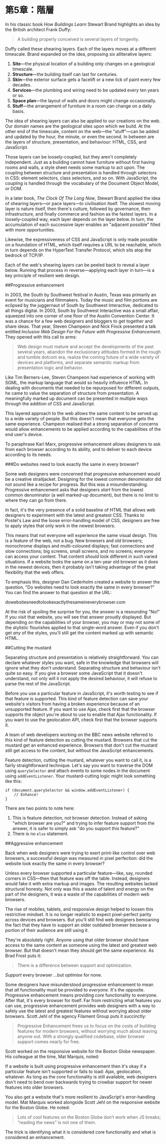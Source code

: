 # 第5章：階層

In his classic book _How Buildings Learn_ Stewart Brand highlights an idea by the British architect Frank Duffy:

> A building properly conceived is several layers of longevity.

Duffy called these shearing layers. Each of the layers moves at a different timescale. Brand expanded on the idea, proposing six alliterative layers:

1. **Site**—the physical location of a building only changes on a geological timescale.
2. **Structure**—the building itself can last for centuries.
3. **Skin**—the exterior surface gets a facelift or a new lick of paint every few decades.
4. **Services**—the plumbing and wiring need to be updated every ten years or so.
5. **Space plan**—the layout of walls and doors might change occasionally.
6. **Stuff**—the arrangement of furniture in a room can change on a daily basis.

The idea of shearing layers can also be applied to our creations on the web. Our domain names are the geological sites upon which we build. At the other end of the timescale, content on the web—the "stuff"—can be added and updated by the hour, the minute, or even the second. In between are the layers of structure, presentation, and behaviour: HTML, CSS, and JavaScript.

Those layers can be loosely-coupled, but they aren't completely independent. Just as a building cannot have furniture without first having rooms and walls, a style sheet needs some markup to act upon. The coupling between structure and presentation is handled through selectors in CSS: element selectors, class selectors, and so on. With JavaScript, the coupling is handled through the vocabulary of the Document Object Model, or DOM.

In a later book, _The Clock Of The Long Now_, Stewart Brand applied the idea of shearing layers—or pace layers—to civilisation itself. The slowest moving layer is nature itself, then there's culture, followed by governance, then infrastructure, and finally commerce and fashion as the fastest layers. In a loosely-coupled way, each layer depends on the layer below. In turn, the accumulation of each successive layer enables an "adjacent possible" filled with more opportunities.

Likewise, the expressiveness of CSS and JavaScript is only made possible on a foundation of HTML, which itself requires a URL to be reachable, which in turn depends on the HyperText Transfer Protocol, which sits atop the bedrock of TCP/IP.

Each of the web's shearing layers can be peeled back to reveal a layer below. Running that process in reverse—applying each layer in turn—is a key principle of resilient web design.

##Progressive enhancement

In 2003, the South by Southwest festival in Austin, Texas was primarily an event for musicians and filmmakers. Today the music and film portions are eclipsed by the juggernaut of South by Southwest Interactive, dedicated to all things digital. In 2003, South by Southwest Interactive was a small affair, squeezed into one corner of one floor of the Austin Convention Center. It was a chance for a few web designers and bloggers to get together and share ideas. That year, Steven Champeon and Nick Finck presented a talk entitled _Inclusive Web Design For the Future with Progressive Enhancement_. They opened with this call to arms:

> Web design must mature and accept the developments of the past several years, abandon the exclusionary attitudes formed in the rough and tumble dotcom era, realize the coming future of a wide variety of devices and platforms, and separate semantic markup from presentation logic and behavior.

Like Tim Berners-Lee, Steven Champeon had experience of working with SGML, the markup language that would so heavily influence HTML. In dealing with documents that needed to be repurposed for different outputs, he came to value the separation of structure from presentation. A meaningfully marked up document can be presented in multiple ways through the addition of CSS and JavaScript.

This layered approach to the web allows the same content to be served up to a wide variety of people. But this doesn't mean that everyone gets the same experience. Champeon realised that a strong separation of concerns would allow enhancements to be applied according to the capabilities of the end user's device.

To paraphrase Karl Marx, progressive enhancement allows designers to ask from each browser according to its ability, and to deliver to each device according to its needs.

###Do websites need to look exactly the same in every browser?

Some web designers were concerned that progressive enhancement would be a creative straitjacket. Designing for the lowest common denominator did not sound like a recipe for progress. But this was a misunderstanding. Progressive enhancement asks that designers *start* from the lowest common denominator (a well marked-up document), but there is no limit to where they can go from there.

In fact, it's the very presence of a solid baseline of HTML that allows web designers to experiment with the latest and greatest CSS. Thanks to Postel's Law and the loose error-handling model of CSS, designers are free to apply styles that only work in the newest browsers.

This means that not everyone will experience the same visual design. This is a feature of the web, not a bug. New browsers and old browsers; monochrome displays and multi-coloured displays; fast connections and slow connections; big screens, small screens, and no screens; everyone can access your content. That content *should* look different in such varied situations. If a website looks the same on a ten-year old browser as it does in the newest devices, then it probably isn't taking advantage of the great flexibility that the web offers.

To emphasis this, designer Dan Cederholm created a website to answer the question, "Do websites need to look exactly the same in every browser?" You can find the answer to that question at the URL:

dowebsitesneedtolookexactlythesameineverybrowser.com

At the risk of spoiling the surprise for you, the answer is a resounding "No!" If you visit that website, you will see that answer proudly displayed. But depending on the capabilities of your browser, you may or may not some of the stylistic flourishes applied to that single-word answer. Even if you don't get *any* of the styles, you'll still get the content marked up with semantic HTML.

##Cutting the mustard

Separating structure and presentation is relatively straightforward. You can declare whatever styles you want, safe in the knowledge that browsers will ignore what they don't understand. Separating structure and behaviour isn't quite so easy. If you give a browser some JavaScript that it doesn't understand, not only will it not apply the desired behaviour, it will refuse to parse the rest of the JavaScript.

Before you use a particular feature in JavaScript, it's worth testing to see if that feature is supported. This kind of feature detection can save your website's visitors from having a broken experience because of an unsupported feature. If you want to use Ajax, check first that the browser supports the object you're about to use to enable that Ajax functionality. If you want to use the geolocation API, check first that the browser supports it.

A team of web developers working on the BBC news website referred to this kind of feature detection as cutting the mustard. Browsers that cut the mustard get an enhanced experience. Browsers that don't cut the mustard still get access to the content, but without the JavaScript enhancements.

Feature detection, cutting the mustard, whatever you want to call it, is a fairly straightforward technique. Let's say you want to traverse the DOM using <code>querySelector</code> and attach events to some nodes in the document using <code>addEventListener</code>. Your mustard-cutting logic might look something like this:

	if (document.querySelector && window.addEventListener) {
		// Enhance!
	}

There are two points to note here:

1. This is feature detection, not browser detection. Instead of asking "which browser are you?" and trying to infer feature support from the answer, it is safer to simply ask "do you support this feature?"
2. There is no <code>else</code> statement.

##Aggressive enhancement

Back when web designers were trying to exert print-like control over web browsers, a successful design was measured in pixel perfection: did the website look exactly the same in every browser?

Unless every browser supported a particular feature—like, say, rounded corners in CSS—then that feature was off the table. Instead, designers would fake it with extra markup and images. The resulting websites lacked structural honesty. Not only was this a waste of talent and energy on the part of the designers, it was a waste of the capabilities of modern web browsers.

The rise of mobiles, tablets, and responsive design helped to loosen this restrictive mindset. It is no longer realistic to expect pixel-perfect parity across devices and browsers. But you'll still find web designers bemoaning the fact that they have to support an older outdated browser because a portion of their audience are still using it.

They're absolutely right. Anyone using that older browser should have access to the same content as someone using the latest and greatest web browser. But that doesn't mean they should get the same experience. As Brad Frost puts it:

> There is a difference between support and optimization.

*Support* every browser ...but *optimise* for none.

Some designers have misunderstood progressive enhancement to mean that *all* functionality must be provided to *everyone*. It's the opposite. Progressive enhancement means providing *core* functionality to everyone. After that, it's every browser for itself. Far from restricting what features you can use, progressive enhancement provides web designers with a way to safely use the latest and greatest features without worrying about older browsers. Scott Jehl of the agency Filament Group puts it succinctly:

> Progressive Enhancement frees us to focus on the costs of building features for modern browsers, without worrying much about leaving anyone out. With a strongly qualified codebase, older browser support comes nearly for free.

Scott worked on the responsive website for the Boston Globe newspaper. His colleague at the time, Mat Marquis, noted:

If a website is built using progressive enhancement then it's okay if a particular feature isn't supported or fails to load: Ajax, geolocation, whatever. As long as the core functionality is still available, web designers don't need to bend over backwards trying to crowbar support for newer features into older browsers.

You also get a website that's more resilient to JavaScript's error-handling model. Mat Marquis worked alongside Scott Jehl on the responsive website for the Boston Globe. He noted:

> Lots of cool features on the Boston Globe don’t work when JS breaks; “reading the news” is not one of them.

The trick is identifying what it is considered core functionality and what is considered an enhancement.
